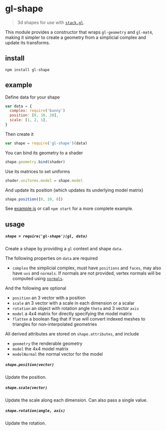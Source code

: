 # gl-shape

> 3d shapes for use with [`stack.gl`](http://stack.gl). 

This module provides a constructor that wraps `gl-geometry` and `gl-mat4`, making it simpler to create a geometry from a simplicial complex and update its transforms.

## install

```
npm install gl-shape
```

## example

Define data for your shape

```javascript
var data = {
  complex: require('bunny')
  position: [0, 10, 20],
  scale: [1, 2, 1],
}
```

Then create it

```javascript
var shape = require('gl-shape')(data)
```

You can bind its geometry to a shader

```javascript
shape.geometry.bind(shader)
```

Use its matrices to set uniforms

```javascript
shader.uniforms.model = shape.model
```

And update its position (which updates its underlying model matrix)

```javascript
shape.position([0, 10, 0])
```

See [example.js](example.js) or call `npm start` for a more complete example.

## usage

##### `shape = require('gl-shape')(gl, data)`

Create a shape by providing a `gl` context and shape `data`.

The following properties on `data` are required
- `complex` the simplicial complex, must have `positions` and `faces`, may also have `uvs` and `normals`. If normals are not provided, vertex normals will be computed using [`normals`](https://github.com/mikolalysenko/normals).

And the following are optional
- `position` an 3 vector with a position
- `scale` an 3 vector with a scale in each dimension or a scalar
- `rotation` an object with rotation angle `theta` and 3 vector `axis`
- `model` a 4x4 matrix for directly specifying the model matrix
- `flatten` a boolean flag that if true will convert indexed meshes to triangles for non-interpolated geometries

All derived attributes are stored on `shape.attributes`, and include
- `geometry` the renderable geometry
- `model` the 4x4 model matrix
- `modelNormal` the normal vector for the model

##### `shape.position(vector)`

Update the position.

##### `shape.scale(vector)`

Update the scale along each dimension. Can also pass a single value.

##### `shape.rotation(angle, axis)`

Update the rotation.

